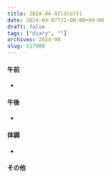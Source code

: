 ```yaml
---
title: 2024-04-07[draft]
date: 2024-04-07T21:00:00+09:00
draft: false
tags: ["diary", ""]
archives: 2024-04
slug: 517908
---
```

#### 午前
- 
#### 午後
- 
#### 体調
- 
#### その他